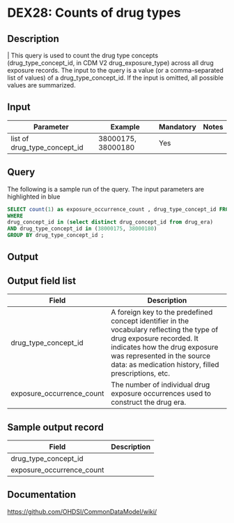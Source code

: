 <!---
Group:drug exposure
Name:DEX28 Counts of drug types
Author:Patrick Ryan
CDM Version: 5.0
-->

# DEX28: Counts of drug types

## Description
| This query is used to count the drug type concepts (drug_type_concept_id, in CDM V2 drug_exposure_type) across all drug exposure records. The input to the query is a value (or a comma-separated list of values) of a drug_type_concept_id. If the input is omitted, all possible values are summarized.

## Input

|  Parameter |  Example |  Mandatory |  Notes | 
| --- | --- | --- | --- |
| list of drug_type_concept_id | 38000175, 38000180 | Yes | 

## Query
The following is a sample run of the query. The input parameters are highlighted in  blue 

```sql
SELECT count(1) as exposure_occurrence_count , drug_type_concept_id FROM drug_exposure 
WHERE 
drug_concept_id in (select distinct drug_concept_id from drug_era)
AND drug_type_concept_id in (38000175, 38000180) 
GROUP BY drug_type_concept_id ;
```

## Output

## Output field list

|  Field |  Description |
| --- | --- | 
| drug_type_concept_id | A foreign key to the predefined concept identifier in the vocabulary reflecting the type of drug exposure recorded. It indicates how the drug exposure was represented in the source data: as medication history, filled prescriptions, etc. |
| exposure_occurrence_count | The number of individual drug exposure occurrences used to construct the drug era. |


## Sample output record

|  Field |  Description |
| --- | --- | 
| drug_type_concept_id |   |
| exposure_occurrence_count |   |

## Documentation
https://github.com/OHDSI/CommonDataModel/wiki/
